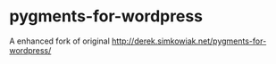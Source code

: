 pygments-for-wordpress
======================

A enhanced fork of original http://derek.simkowiak.net/pygments-for-wordpress/